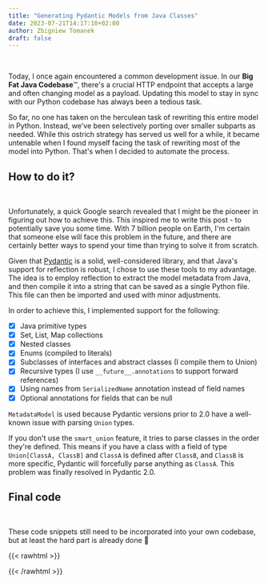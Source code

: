 ```yaml
---
title: "Generating Pydantic Models from Java Classes"
date: 2023-07-21T14:17:10+02:00
author: Zbigniew Tomanek
draft: false
---
```


<br>

Today, I once again encountered a common development issue. In our **Big Fat Java Codebase**™️, there's a crucial HTTP endpoint that accepts a large and often changing model as a payload. Updating this model to stay in sync with our Python codebase has always been a tedious task.

So far, no one has taken on the herculean task of rewriting this entire model in Python. Instead, we've been selectively porting over smaller subparts as needed. While this ostrich strategy has served us well for a while, it became untenable when I found myself facing the task of rewriting most of the model into Python. That's when I decided to automate the process.

## How to do it?

<br>

Unfortunately, a quick Google search revealed that I might be the pioneer in figuring out how to achieve this. This inspired me to write this post - to potentially save you some time. With 7 billion people on Earth, I'm certain that someone else will face this problem in the future, and there are certainly better ways to spend your time than trying to solve it from scratch.

Given that [Pydantic](https://docs.pydantic.dev/latest/) is a solid, well-considered library, and that Java's support for reflection is robust, I chose to use these tools to my advantage. The idea is to employ reflection to extract the model metadata from Java, and then compile it into a string that can be saved as a single Python file. This file can then be imported and used with minor adjustments.

In order to achieve this, I implemented support for the following:
- [x] Java primitive types
- [x] Set, List, Map collections 
- [x] Nested classes
- [x] Enums (compiled to literals)
- [x] Subclasses of interfaces and abstract classes (I compile them to Union)
- [x] Recursive types (I use `__future__.annotations` to support forward references)
- [x] Using names from `SerializedName` annotation instead of field names
- [x] Optional annotations for fields that can be null

`MetadataModel` is used because Pydantic versions prior to 2.0 have a well-known issue with parsing `Union` types. 

If you don't use the `smart_union` feature, it tries to parse classes in the order they're defined. This means if you have a class with a field of type `Union[ClassA, ClassB]` and `ClassA` is defined after `ClassB`, and `ClassB` is more specific, Pydantic will forcefully parse anything as `ClassA`. This problem was finally resolved in Pydantic 2.0.

## Final code

<br>

These code snippets still need to be incorporated into your own codebase, but at least the hard part is already done 🎉

{{< rawhtml >}}
<div class="gist-container">
<script src="https://gist.github.com/ZbigniewTomanek/53d6b8da786150d663dcd421d87fbac4.js"></script>
</div>
{{< /rawhtml >}}
